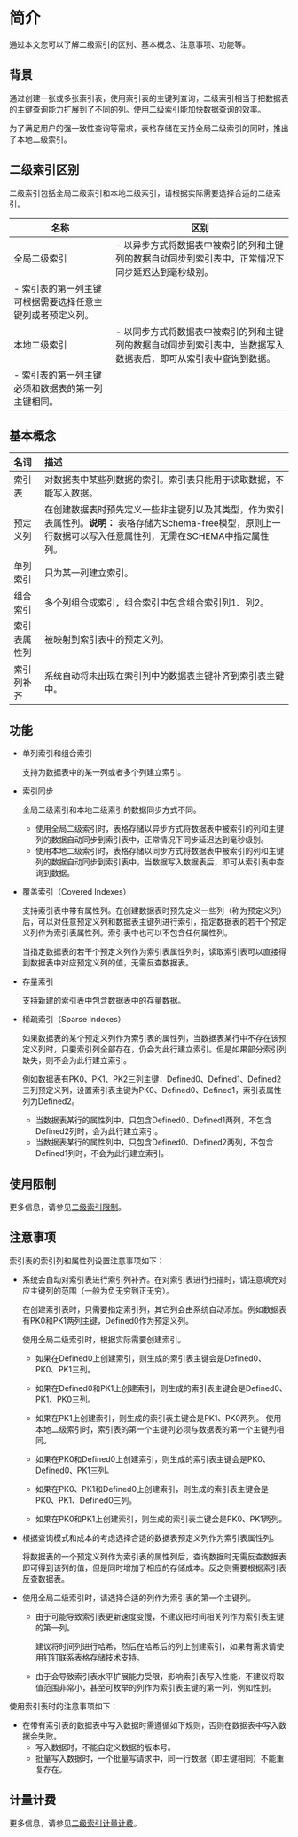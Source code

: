 # 简介

通过本文您可以了解二级索引的区别、基本概念、注意事项、功能等。

## 背景

通过创建一张或多张索引表，使用索引表的主键列查询，二级索引相当于把数据表的主键查询能力扩展到了不同的列。使用二级索引能加快数据查询的效率。

为了满足用户的强一致性查询等需求，表格存储在支持全局二级索引的同时，推出了本地二级索引。

## 二级索引区别

二级索引包括全局二级索引和本地二级索引，请根据实际需要选择合适的二级索引。

|名称|区别|
|--|--|
|全局二级索引|-   以异步方式将数据表中被索引的列和主键列的数据自动同步到索引表中，正常情况下同步延迟达到毫秒级别。
-   索引表的第一列主键可根据需要选择任意主键列或者预定义列。 |
|本地二级索引|-   以同步方式将数据表中被索引的列和主键列的数据自动同步到索引表中，当数据写入数据表后，即可从索引表中查询到数据。
-   索引表的第一列主键必须和数据表的第一列主键相同。 |

## 基本概念

|名词|描述|
|:-|:-|
|索引表|对数据表中某些列数据的索引。索引表只能用于读取数据，不能写入数据。 |
|预定义列|在创建数据表时预先定义一些非主键列以及其类型，作为索引表属性列。**说明：** 表格存储为Schema-free模型，原则上一行数据可以写入任意属性列，无需在SCHEMA中指定属性列。 |
|单列索引|只为某一列建立索引。|
|组合索引|多个列组合成索引，组合索引中包含组合索引列1、列2。|
|索引表属性列|被映射到索引表中的预定义列。|
|索引列补齐|系统自动将未出现在索引列中的数据表主键补齐到索引表主键中。|

## 功能

-   单列索引和组合索引

    支持为数据表中的某一列或者多个列建立索引。

-   索引同步

    全局二级索引和本地二级索引的数据同步方式不同。

    -   使用全局二级索引时，表格存储以异步方式将数据表中被索引的列和主键列的数据自动同步到索引表中，正常情况下同步延迟达到毫秒级别。
    -   使用本地二级索引时，表格存储以同步方式将数据表中被索引的列和主键列的数据自动同步到索引表中，当数据写入数据表后，即可从索引表中查询到数据。
-   覆盖索引（Covered Indexes）

    支持索引表中带有属性列。在创建数据表时预先定义一些列（称为预定义列）后，可以对任意预定义列和数据表主键列进行索引，指定数据表的若干个预定义列作为索引表属性列。索引表中也可以不包含任何属性列。

    当指定数据表的若干个预定义列作为索引表属性列时，读取索引表可以直接得到数据表中对应预定义列的值，无需反查数据表。

-   存量索引

    支持新建的索引表中包含数据表中的存量数据。

-   稀疏索引（Sparse Indexes）

    如果数据表的某个预定义列作为索引表的属性列，当数据表某行中不存在该预定义列时，只要索引列全部存在，仍会为此行建立索引。但是如果部分索引列缺失，则不会为此行建立索引。

    例如数据表有PK0、PK1、PK2三列主键，Defined0、Defined1、Defined2三列预定义列，设置索引表主键为PK0、Defined0、Defined1，索引表属性列为Defined2。

    -   当数据表某行的属性列中，只包含Defined0、Defined1两列，不包含Defined2列时，会为此行建立索引。
    -   当数据表某行的属性列中，只包含Defined0、Defined2两列，不包含Defined1列时，不会为此行建立索引。

## 使用限制

更多信息，请参见[二级索引限制](/intl.zh-CN/功能介绍/使用限制/二级索引限制.md)。

## 注意事项

索引表的索引列和属性列设置注意事项如下：

-   系统会自动对索引表进行索引列补齐。在对索引表进行扫描时，请注意填充对应主键列的范围（一般为负无穷到正无穷）。

    在创建索引表时，只需要指定索引列，其它列会由系统自动添加。例如数据表有PK0和PK1两列主键，Defined0作为预定义列。

    使用全局二级索引时，根据实际需要创建索引。

    -   如果在Defined0上创建索引，则生成的索引表主键会是Defined0、PK0、PK1三列。
    -   如果在Defined0和PK1上创建索引，则生成的索引表主键会是Defined0、PK1、PK0三列。
    -   如果在PK1上创建索引，则生成的索引表主键会是PK1、PK0两列。
    使用本地二级索引时，索引表的第一个主键列必须与数据表的第一个主键列相同。

    -   如果在PK0和Defined0上创建索引，则生成的索引表主键会是PK0、Defined0、PK1三列。
    -   如果在PK0、PK1和Defined0上创建索引，则生成的索引表主键会是PK0、PK1、Defined0三列。
    -   如果在PK0和PK1上创建索引，则生成的索引表主键会是PK0、PK1两列。
-   根据查询模式和成本的考虑选择合适的数据表预定义列作为索引表属性列。

    将数据表的一个预定义列作为索引表的属性列后，查询数据时无需反查数据表即可得到该列的值，但是同时增加了相应的存储成本。反之则需要根据索引表反查数据表。

-   使用全局二级索引时，请选择合适的列作为索引表的第一个主键列。
    -   由于可能导致索引表更新速度变慢，不建议把时间相关列作为索引表主键的第一列。

        建议将时间列进行哈希，然后在哈希后的列上创建索引，如果有需求请使用钉钉联系表格存储技术支持。

    -   由于会导致索引表水平扩展能力受限，影响索引表写入性能，不建议将取值范围非常小，甚至可枚举的列作为索引表主键的第一列，例如性别。

使用索引表时的注意事项如下：

-   在带有索引表的数据表中写入数据时需遵循如下规则，否则在数据表中写入数据会失败。
    -   写入数据时，不能自定义数据的版本号。
    -   批量写入数据时，一个批量写请求中，同一行数据（即主键相同）不能重复存在。

## 计量计费

更多信息，请参见[二级索引计量计费](/intl.zh-CN/产品定价/二级索引计量计费.md)。

